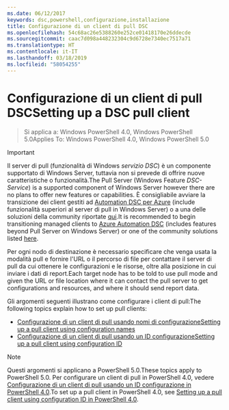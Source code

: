 ```yaml
---
ms.date: 06/12/2017
keywords: dsc,powershell,configurazione,installazione
title: Configurazione di un client di pull DSC
ms.openlocfilehash: 54c68ac26e5388260e252ce01418170e26ddecde
ms.sourcegitcommit: caac7d098a448232304c9d6728e7340ec7517a71
ms.translationtype: HT
ms.contentlocale: it-IT
ms.lasthandoff: 03/18/2019
ms.locfileid: "58054255"
---
```

# <a name="setting-up-a-dsc-pull-client"></a><span data-ttu-id="46b18-103">Configurazione di un client di pull DSC</span><span class="sxs-lookup"><span data-stu-id="46b18-103">Setting up a DSC pull client</span></span>

> <span data-ttu-id="46b18-104">Si applica a: Windows PowerShell 4.0, Windows PowerShell 5.0</span><span class="sxs-lookup"><span data-stu-id="46b18-104">Applies To: Windows PowerShell 4.0, Windows PowerShell 5.0</span></span>

> [!IMPORTANT]
> <span data-ttu-id="46b18-105">Il server di pull (funzionalità di Windows *servizio DSC*) è un componente supportato di Windows Server, tuttavia non si prevede di offrire nuove caratteristiche o funzionalità.</span><span class="sxs-lookup"><span data-stu-id="46b18-105">The Pull Server (Windows Feature *DSC-Service*) is a supported component of Windows Server however there are no plans to offer new features or capabilities.</span></span> <span data-ttu-id="46b18-106">È consigliabile avviare la transizione dei client gestiti ad [Automation DSC per Azure](/azure/automation/automation-dsc-getting-started) (include funzionalità superiori al server di pull in Windows Server) o a una delle soluzioni della community riportate [qui](pullserver.md#community-solutions-for-pull-service).</span><span class="sxs-lookup"><span data-stu-id="46b18-106">It is recommended to begin transitioning managed clients to [Azure Automation DSC](/azure/automation/automation-dsc-getting-started) (includes features beyond Pull Server on Windows Server) or one of the community solutions listed [here](pullserver.md#community-solutions-for-pull-service).</span></span>

<span data-ttu-id="46b18-107">Per ogni nodo di destinazione è necessario specificare che venga usata la modalità pull e fornire l'URL o il percorso di file per contattare il server di pull da cui ottenere le configurazioni e le risorse, oltre alla posizione in cui inviare i dati di report.</span><span class="sxs-lookup"><span data-stu-id="46b18-107">Each target node has to be told to use pull mode and given the URL or file location where it can contact the pull server to get configurations and resources, and where it should send report data.</span></span>

<span data-ttu-id="46b18-108">Gli argomenti seguenti illustrano come configurare i client di pull:</span><span class="sxs-lookup"><span data-stu-id="46b18-108">The following topics explain how to set up pull clients:</span></span>

* [<span data-ttu-id="46b18-109">Configurazione di un client di pull usando nomi di configurazione</span><span class="sxs-lookup"><span data-stu-id="46b18-109">Setting up a pull client using configuration names</span></span>](pullClientConfigNames.md)
* [<span data-ttu-id="46b18-110">Configurazione di un client di pull usando un ID configurazione</span><span class="sxs-lookup"><span data-stu-id="46b18-110">Setting up a pull client using configuration ID</span></span>](pullClientConfigID.md)

> [!NOTE]
> <span data-ttu-id="46b18-111">Questi argomenti si applicano a PowerShell 5.0.</span><span class="sxs-lookup"><span data-stu-id="46b18-111">These topics apply to PowerShell 5.0.</span></span> <span data-ttu-id="46b18-112">Per configurare un client di pull in PowerShell 4.0, vedere [Configurazione di un client di pull usando un ID configurazione in PowerShell 4.0](pullClientConfigID4.md).</span><span class="sxs-lookup"><span data-stu-id="46b18-112">To set up a pull client in PowerShell 4.0, see [Setting up a pull client using configuration ID in PowerShell 4.0](pullClientConfigID4.md).</span></span>